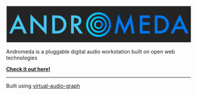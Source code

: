 [<img src="/src/assets/logo.svg" />](https://andromeda.netlify.app)

Andromeda is a pluggable digital audio workstation built on open web technologies

**[Check it out here!](https://andromeda.netlify.app)**

---

Built using [virtual-audio-graph](https://github.com/benji6/virtual-audio-graph)
